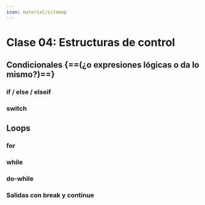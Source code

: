 ```yaml
---
icon: material/sitemap
---
```


# Clase 04: Estructuras de control

## Condicionales {==(¿o expresiones lógicas o da lo mismo?)==}

### if / else / elseif

### switch


## Loops

### for

### while

### do-while

### Salidas con break y continue